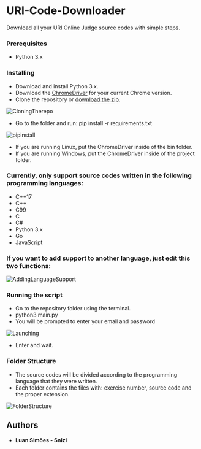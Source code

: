 # URI-Code-Downloader

Download all your URI Online Judge source codes with simple steps.


### Prerequisites
- Python 3.x

### Installing
- Download and install Python 3.x.
- Download the <a href="https://chromedriver.chromium.org/downloads">ChromeDriver</a> for your current Chrome version.
- Clone the repository or <a href="https://github.com/Snizi/URI-Code-Downloader/archive/refs/heads/main.zip">download the zip</a>.

![CloningTherepo](https://user-images.githubusercontent.com/41025154/130366286-6f2d3d70-d817-4d8e-9b9a-911af49c9496.gif)
- Go to the folder and run: pip install -r requirements.txt

![pipinstall](https://user-images.githubusercontent.com/41025154/130366202-76c40d53-ee9b-4411-a371-d219e2d75e03.gif)

- If you are running Linux, put the ChromeDriver inside of the bin folder.
- If you are running Windows, put the ChromeDriver inside of the project folder.


### Currently, only support source codes written in the following programming languages:
- C++17
- C++
- C99
- C
- C#
- Python 3.x
- Go
- JavaScript
### If you want to add support to another language, just edit this two functions:
![AddingLanguageSupport](https://user-images.githubusercontent.com/41025154/130366518-35e441f6-4193-4215-9609-07fc189b4a42.gif)


### Running the script
- Go to the repository folder using the terminal.
- python3 main.py
- You will be prompted to enter your email and password

![Launching](https://user-images.githubusercontent.com/41025154/130366845-1c13a1df-ea6f-4aef-817a-f09ec0bdafa9.gif)
- Enter and wait.

### Folder Structure
- The source codes will be divided according to the programming language that they were written.
- Each folder contains the files with: exercise number, source code and the proper extension.

![FolderStructure](https://user-images.githubusercontent.com/41025154/130366982-3fe43143-bca1-4115-9c7b-47c5696f3d4d.gif)



## Authors
* **Luan Simões - Snizi**
